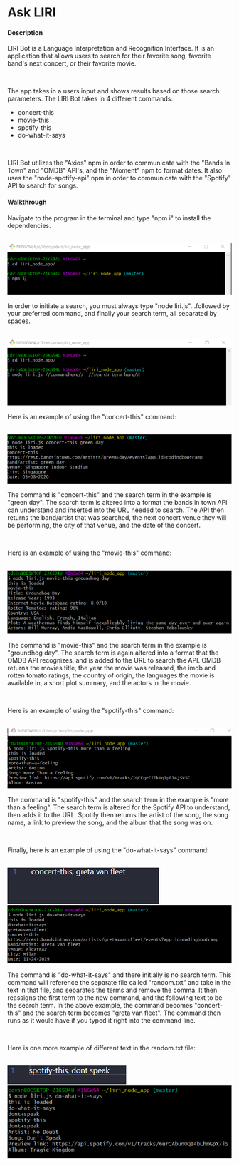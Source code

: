 <h1>Ask LIRI</h1>

<h4>Description</h4>
<p>LIRI Bot is a Language Interpretation and Recognition Interface. It is an application that allows users to search for their favorite song, favorite band's next concert, or their favorite movie.</p><br>

<p>The app takes in a users input and shows results based on those search parameters. The LIRI Bot takes in 4 different commands:<ul><li>concert-this</li><li>movie-this</li><li>spotify-this</li><li>do-what-it-says</li></ul><br>
<p>LIRI Bot utilizes the "Axios" npm in order to communicate with the "Bands In Town" and "OMDB" API's, and the "Moment" npm to format dates. It also uses the "node-spotify-api" npm in order to communicate with the "Spotify" API to search for songs.</p>

<h4>Walkthrough</h4>
<p>Navigate to the program in the terminal and type "npm i" to install the dependencies.</p><br>
<img src="images/install.png"><br>

<p>In order to initiate a search, you must always type "node liri.js"...followed by your preferred command, and finally your search term, all separated by spaces.</p><br>
<img src="images/example.png"><br>

<p>Here is an example of using the "concert-this" command: </p><br>
<img src="images/concert.png"><br>
<p>The command is "concert-this" and the search term in the example is "green day". The search term is altered into a format the bands in town API can understand and inserted into the URL needed to search. The API then returns the band/artist that was searched, the next concert venue they will be performing, the city of that venue, and the date of the concert.</p><br>

<p>Here is an example of using the "movie-this" command: </p><br>
<img src="images/movie.png"><br>
<p>The command is "movie-this" and the search term in the example is "groundhog day". The search term is again altered into a format that the OMDB API recognizes, and is added to the URL to search the API. OMDB returns the movies title, the year the movie was released, the imdb and rotten tomato ratings, the country of origin, the languages the movie is available in, a short plot summary, and the actors in the movie.</p><br>

<p>Here is an example of using the "spotify-this" command: </p><br>
<img src="images/song.png"><br>
<p>The command is "spotify-this" and the search term in the example is "more than a feeling". The search term is altered for the Spotify API to understand, then adds it to the URL. Spotify then returns the artist of the song, the song name, a link to preview the song, and the album that the song was on.</p><br>

<p> Finally, here is an example of using the "do-what-it-says" command: </p><br>
<img src="images/random.png"><br>
<img src="images/text.png"><br>
<p>The command is "do-what-it-says" and there initially is no search term. This command will reference the separate file called "random.txt" and take in the text in that file, and separates the terms and remove the comma. It then reassigns the first term to the new command, and the following text to be the search term. In the above example, the command becomes "concert-this" and the search term becomes "greta van fleet". The command then runs as it would have if you typed it right into the command line.</p><br>
<p>Here is one more example of different text in the random.txt file: </p><br>
<img src="images/random2.png"><br>
<img src="images/text2.png"><br>